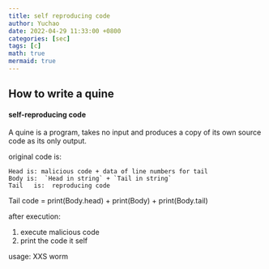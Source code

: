```yaml
---
title: self reproducing code
author: Yuchao
date: 2022-04-29 11:33:00 +0800
categories: [sec]
tags: [c]
math: true
mermaid: true
---
```


## How to write a quine

#### self-reproducing code
A quine is a program, takes no input and produces a copy of its own source code as its only output.

original code is:

```
Head is: malicious code + data of line numbers for tail
Body is:  `Head in string` + `Tail in string`
Tail   is:  reproducing code
```

Tail code = print(Body.head) + print(Body) + print(Body.tail)

after execution:
1. execute malicious code
2. print the code it self

usage: XXS worm
